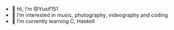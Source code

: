 - 👋 Hi, I’m @Yusif151
- 👀 I’m interested in music, photography, videography and coding
- 🌱 I’m currently learning C, Haskell

<!---
Yusif151/Yusif151 is a ✨ special ✨ repository because its `README.md` (this file) appears on your GitHub profile.
You can click the Preview link to take a look at your changes.
--->
